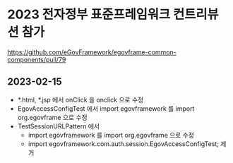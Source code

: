 # 2023 전자정부 표준프레임워크 컨트리뷰션 참가

https://github.com/eGovFramework/egovframe-common-components/pull/79

## 2023-02-15
- *.html, *.jsp 에서 onClick 을 onclick 으로 수정
- EgovAccessConfigTest 에서 import egovframework 를 import org.egovframe 으로 수정
- TestSessionURLPattern 에서
    - import egovframework 를 import org.egovframe 으로 수정
    - import egovframework.com.auth.session.EgovAccessConfigTest; 제거
